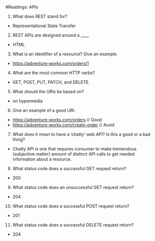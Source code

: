 #Readings: APIs

1. What does REST stand for?
- Representational State Transfer 

2. REST APIs are designed around a ____.
- HTML

3. What is an identifier of a resource? Give an example.
- https://adventure-works.com/orders/1

4. What are the most common HTTP verbs?
- GET, POST, PUT, PATCH, and DELETE.

5. What should the URIs be based on?
- on hypermedia

6. Give an example of a good URI.
- https://adventure-works.com/orders // Good
- https://adventure-works.com/create-order // Avoid

7. What does it mean to have a ‘chatty’ web API? Is this a good or a bad thing?
- Chatty API is one that requires consumer to make tremendous (subjective matter) amount of distinct API calls to get needed information about a resource.

8. What status code does a successful GET request return?
- 200

9. What status code does an unsuccessful GET request return?
- 204

10. What status code does a successful POST request return?
- 201

11. What status code does a successful DELETE request return?
- 204
